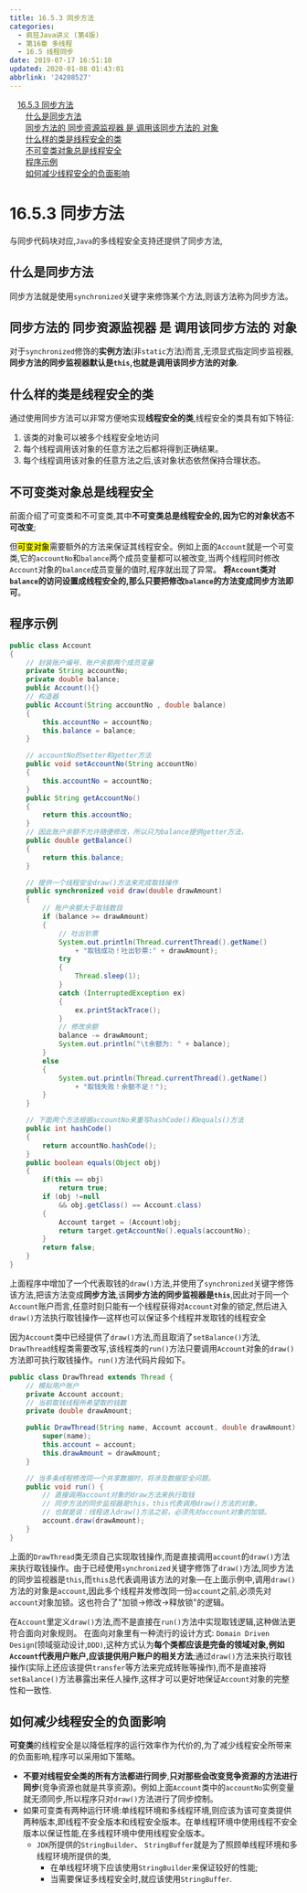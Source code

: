 ```yaml
---
title: 16.5.3 同步方法
categories: 
  - 疯狂Java讲义 (第4版)
  - 第16章 多线程
  - 16.5 线程同步
date: 2019-07-17 16:51:10
updated: 2020-01-08 01:43:01
abbrlink: '24208527'
---
```

<div id='my_toc'><a href="/JavaReadingNotes/24208527/#16-5-3-同步方法" class="header_1">16.5.3 同步方法</a><br><a href="/JavaReadingNotes/24208527/#什么是同步方法" class="header_2">什么是同步方法</a><br><a href="/JavaReadingNotes/24208527/#同步方法的-同步资源监视器-是-调用该同步方法的-对象" class="header_2">同步方法的 同步资源监视器 是 调用该同步方法的 对象</a><br><a href="/JavaReadingNotes/24208527/#什么样的类是线程安全的类" class="header_2">什么样的类是线程安全的类</a><br><a href="/JavaReadingNotes/24208527/#不可变类对象总是线程安全" class="header_2">不可变类对象总是线程安全</a><br><a href="/JavaReadingNotes/24208527/#程序示例" class="header_2">程序示例</a><br><a href="/JavaReadingNotes/24208527/#如何减少线程安全的负面影响" class="header_2">如何减少线程安全的负面影响</a><br></div>
<style>.header_1{margin-left: 1em;}.header_2{margin-left: 2em;}.header_3{margin-left: 3em;}.header_4{margin-left: 4em;}.header_5{margin-left: 5em;}.header_6{margin-left: 6em;}</style>
<!--more-->
<script>if (navigator.platform.search('arm')==-1){document.getElementById('my_toc').style.display = 'none';}var e,p = document.getElementsByTagName('p');while (p.length>0) {e = p[0];e.parentElement.removeChild(e);}</script>

<!--end-->
<!--SSTStart-->
# 16.5.3 同步方法
与同步代码块对应,`Java`的多线程安全支持还提供了同步方法,
## 什么是同步方法
同步方法就是使用`synchronized`关键字来修饰某个方法,则该方法称为同步方法。
## 同步方法的 同步资源监视器 是 调用该同步方法的 对象
对于`synchronized`修饰的**实例方法**(非`static`方法)而言,无须显式指定同步监视器,**同步方法的同步监视器默认是`this`,也就是调用该同步方法的对象**.
## 什么样的类是线程安全的类
通过使用同步方法可以非常方便地实现**线程安全的类**,线程安全的类具有如下特征:
1. 该类的对象可以被多个线程安全地访问
2. 每个线程调用该对象的任意方法之后都将得到正确结果。
3. 每个线程调用该对象的任意方法之后,该对象状态依然保持合理状态。

## 不可变类对象总是线程安全
前面介绍了可变类和不可变类,其中**不可变类总是线程安全的,因为它的对象状态不可改变**;

但<mark>可变对象</mark>需要额外的方法来保证其线程安全。例如上面的`Account`就是一个可变类,它的`accountNo`和`balance`两个成员变量都可以被改变,当两个线程同时修改`Account`对象的`balance`成员变量的值时,程序就出现了异常。
**将`Account`类对`balance`的访问设置成线程安全的,那么只要把修改`balance`的方法变成同步方法即可**。
<!--SSTStop-->
## 程序示例
```java
public class Account
{
    // 封装账户编号、账户余额两个成员变量
    private String accountNo;
    private double balance;
    public Account(){}
    // 构造器
    public Account(String accountNo , double balance)
    {
        this.accountNo = accountNo;
        this.balance = balance;
    }

    // accountNo的setter和getter方法
    public void setAccountNo(String accountNo)
    {
        this.accountNo = accountNo;
    }
    public String getAccountNo()
    {
        return this.accountNo;
    }
    // 因此账户余额不允许随便修改，所以只为balance提供getter方法，
    public double getBalance()
    {
        return this.balance;
    }

    // 提供一个线程安全draw()方法来完成取钱操作
    public synchronized void draw(double drawAmount)
    {
        // 账户余额大于取钱数目
        if (balance >= drawAmount)
        {
            // 吐出钞票
            System.out.println(Thread.currentThread().getName()
                + "取钱成功！吐出钞票:" + drawAmount);
            try
            {
                Thread.sleep(1);
            }
            catch (InterruptedException ex)
            {
                ex.printStackTrace();
            }
            // 修改余额
            balance -= drawAmount;
            System.out.println("\t余额为: " + balance);
        }
        else
        {
            System.out.println(Thread.currentThread().getName()
                + "取钱失败！余额不足！");
        }
    }

    // 下面两个方法根据accountNo来重写hashCode()和equals()方法
    public int hashCode()
    {
        return accountNo.hashCode();
    }
    public boolean equals(Object obj)
    {
        if(this == obj)
            return true;
        if (obj !=null
            && obj.getClass() == Account.class)
        {
            Account target = (Account)obj;
            return target.getAccountNo().equals(accountNo);
        }
        return false;
    }
}
```
上面程序中增加了一个代表取钱的`draw()`方法,并使用了`synchronized`关键字修饰该方法,把该方法变成**同步方法**,该**同步方法的同步监视器是`this`**,因此对于同一个`Account`账户而言,任意时刻只能有一个线程获得对`Account`对象的锁定,然后进入`draw()`方法执行取钱操作—这样也可以保证多个线程并发取钱的线程安全

因为`Account`类中已经提供了`draw()`方法,而且取消了`setBalance()`方法, `DrawThread`线程类需要改写,该线程类的`run()`方法只要调用`Account`对象的`draw()`方法即可执行取钱操作。`run()`方法代码片段如下。
```java
public class DrawThread extends Thread {
	// 模拟用户账户
	private Account account;
	// 当前取钱线程所希望取的钱数
	private double drawAmount;

	public DrawThread(String name, Account account, double drawAmount) {
		super(name);
		this.account = account;
		this.drawAmount = drawAmount;
	}

	// 当多条线程修改同一个共享数据时，将涉及数据安全问题。
	public void run() {
		// 直接调用account对象的draw方法来执行取钱
		// 同步方法的同步监视器是this，this代表调用draw()方法的对象。
		// 也就是说：线程进入draw()方法之前，必须先对account对象的加锁。
		account.draw(drawAmount);
	}
}
```
上面的`DrawThread`类无须自己实现取钱操作,而是直接调用`account`的`draw()`方法来执行取钱操作。由于已经使用`synchronized`关键字修饰了`draw()`方法,同步方法的同步监视器是`this`,而`this`总代表调用该方法的对象—在上面示例中,调用`draw()`方法的对象是`account`,因此多个线程并发修改同一份`account`之前,必须先对`account`对象加锁。这也符合了"加锁→修改→释放锁"的逻辑。

在`Account`里定义`draw()`方法,而不是直接在`run()`方法中实现取钱逻辑,这种做法更符合面向对象规则。
在面向对象里有一种流行的设计方式: `Domain Driven Design`(领域驱动设计,`DDD)`,这种方式认为**每个类都应该是完备的领域对象,例如`Account`代表用户账户,应该提供用户账户的相关方法**;通过`draw()`方法来执行取钱操作(实际上还应该提供`transfer`等方法来完成转账等操作),而不是直接将`setBalance()`方法暴露出来任人操作,这样才可以更好地保证`Account`对象的完整性和一致性.

<!--SSTStart-->
## 如何减少线程安全的负面影响
**可变类**的线程安全是以降低程序的运行效率作为代价的,为了减少线程安全所带来的负面影响,程序可以采用如下策略。
- **不要对线程安全类的所有方法都进行同步**,**只对那些会改变竞争资源的方法进行同步**(竞争资源也就是共享资源)。例如上面`Account`类中的`accountNo`实例变量就无须同步,所以程序只对`draw()`方法进行了同步控制。
- 如果可变类有两种运行环境:单线程环境和多线程环境,则应该为该可变类提供两种版本,即线程不安全版本和线程安全版本。在单线程环境中使用线程不安全版本以保证性能,在多线程环境中使用线程安全版本。
  - `JDK`所提供的`StringBuilder`、 `StringBuffer`就是为了照顾单线程环境和多线程环境所提供的类,
    - 在单线程环境下应该使用`StringBuilder`来保证较好的性能;
    - 当需要保证多线程安全时,就应该使用`StringBuffer`.
<!--SSTStop-->
